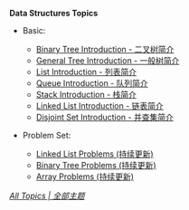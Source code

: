 **Data Structures Topics**

* Basic:

  * [Binary Tree Introduction - 二叉树简介](https://ultrafish.cn/2022/07/29/binary-tree-introduction)  
  * [General Tree Introduction - 一般树简介](https://ultrafish.cn/2022/07/23/general-tree-introduction/)  
  * [List Introduction - 列表简介](https://ultrafish.cn/2022/07/20/list-introduction/)  
  * [Queue Introduction - 队列简介](https://ultrafish.cn/2022/06/24/queue-introduction/)  
  * [Stack Introduction - 栈简介](https://ultrafish.cn/2022/05/18/stack-introduction/)  
  * [Linked List Introduction - 链表简介](https://ultrafish.cn/2022/05/08/linked-list-introduction/)  
  * [Disjoint Set Introduction - 并查集简介](https://ultrafish.cn/2022/03/25/disjoint-set-introduction/)  

* Problem Set:

  * [Linked List Problems (持续更新)](https://ultrafish.cn/2022/03/08/linked-list-problems/)  
  * [Binary Tree Problems (持续更新)](https://ultrafish.cn/2022/03/08/binary-tree-problems/)  
  * [Array Problems (持续更新)](https://ultrafish.cn/2022/03/14/array-problems/)  


[*All Topics | 全部主题*](https://ultrafish.cn/topics/#/)
